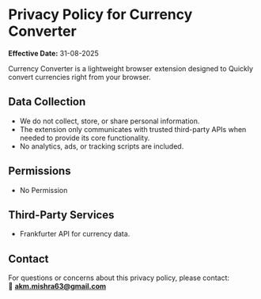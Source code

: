# Privacy Policy for Currency Converter

**Effective Date:** 31-08-2025

Currency Converter is a lightweight browser extension designed to Quickly convert currencies right from your browser.

## Data Collection
- We do not collect, store, or share personal information.
- The extension only communicates with trusted third-party APIs when needed to provide its core functionality.
- No analytics, ads, or tracking scripts are included.

## Permissions
- No Permission

## Third-Party Services
- Frankfurter API for currency data.

## Contact
For questions or concerns about this privacy policy, please contact:  
📧 **akm.mishra63@gmail.com**
